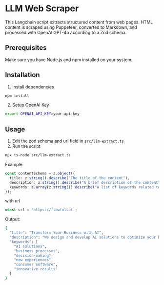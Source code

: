 # LLM Web Scraper

This Langchain script extracts structured content from web pages. HTML content is scraped using Puppeteer, converted to Markdown, and processed with OpenAI GPT-4o according to a Zod schema.

## Prerequisites

Make sure you have Node.js and npm installed on your system.

## Installation

1. Install dependencies
```bash
npm install
```

2. Setup OpenAI Key
```bash
export OPENAI_API_KEY=your-api-key
```

## Usage

1. Edit the zod schema and url field in `src/llm-extract.ts`
2. Run the script
``` bash
npx ts-node src/llm-extract.ts
```

Example:
```typescript
const contentSchema = z.object({
  title: z.string().describe("The title of the content"),
  description: z.string().describe("A brief description of the content"),
  keywords: z.array(z.string()).describe("A list of keywords related to the content"),
});
```
with url
```typescript
const url = 'https://flowful.ai';
```

Output:

```bash
{
  "title": "Transform Your Business with AI",
  "description": "We design and develop AI solutions to optimize your business processes, enhance decision-making and deliver new experiences. Our extensive experience in building consumer software for companies of all sizes ensures you receive top-notch solutions. With over 16 years in the industry and a diverse portfolio, we deliver innovative results tailored to your needs.",
  "keywords": [
    "AI solutions",
    "business processes",
    "decision-making",
    "new experiences",
    "consumer software",
    "innovative results"
  ]
}
```
